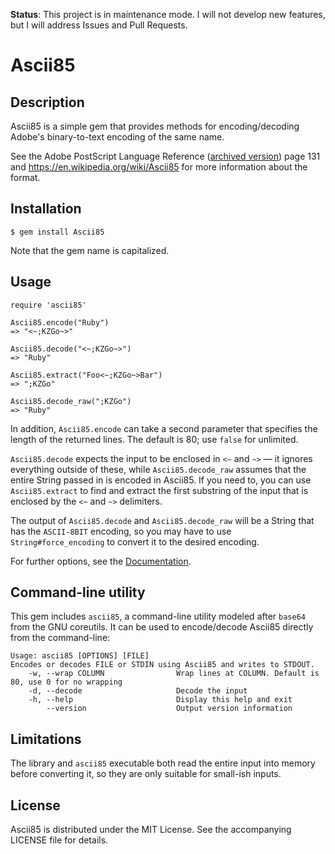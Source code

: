 **Status**: This project is in maintenance mode. I will not develop new features, but I will address Issues and Pull Requests.

# Ascii85

## Description

Ascii85 is a simple gem that provides methods for encoding/decoding Adobe's
binary-to-text encoding of the same name.

See the Adobe PostScript Language Reference ([archived version][PLRM]) page 131
and https://en.wikipedia.org/wiki/Ascii85 for more information about the format.

[PLRM]: https://web.archive.org/web/20161222092741/https://www.adobe.com/products/postscript/pdfs/PLRM.pdf


## Installation

`$ gem install Ascii85`

Note that the gem name is capitalized.


## Usage

```
require 'ascii85'

Ascii85.encode("Ruby")
=> "<~;KZGo~>"

Ascii85.decode("<~;KZGo~>")
=> "Ruby"

Ascii85.extract("Foo<~;KZGo~>Bar")
=> ";KZGo"

Ascii85.decode_raw(";KZGo")
=> "Ruby"
```

In addition, `Ascii85.encode` can take a second parameter that specifies the
length of the returned lines. The default is 80; use `false` for unlimited.

`Ascii85.decode` expects the input to be enclosed in `<~` and `~>` — it
ignores everything outside of these, while `Ascii85.decode_raw` assumes that
the entire String passed in is encoded in Ascii85. If you need to, you can use
`Ascii85.extract` to find and extract the first substring of the input that is
enclosed by the `<~` and `~>` delimiters.

The output of `Ascii85.decode` and `Ascii85.decode_raw` will be a String that
has the `ASCII-8BIT` encoding, so you may have to use `String#force_encoding` to
convert it to the desired encoding.

For further options, see the [Documentation](https://www.rubydoc.info/gems/Ascii85/).


## Command-line utility

This gem includes `ascii85`, a command-line utility modeled after `base64` from
the GNU coreutils. It can be used to encode/decode Ascii85 directly from the
command-line:

```
Usage: ascii85 [OPTIONS] [FILE]
Encodes or decodes FILE or STDIN using Ascii85 and writes to STDOUT.
    -w, --wrap COLUMN                Wrap lines at COLUMN. Default is 80, use 0 for no wrapping
    -d, --decode                     Decode the input
    -h, --help                       Display this help and exit
        --version                    Output version information
```


## Limitations

The library and `ascii85` executable both read the entire input into memory
before converting it, so they are only suitable for small-ish inputs.


## License

Ascii85 is distributed under the MIT License. See the accompanying LICENSE file
for details.
